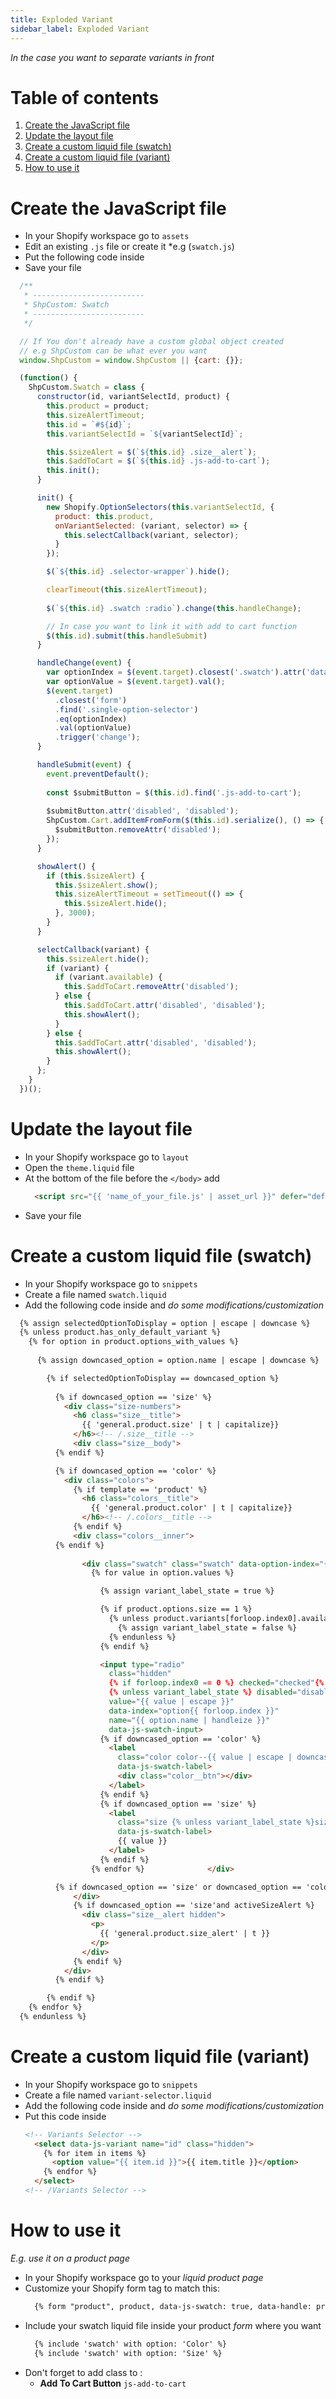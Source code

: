 ```yaml
---
title: Exploded Variant
sidebar_label: Exploded Variant
---
```


*In the case you want to separate variants in front*

# Table of contents
1. [Create the JavaScript file](#create-the-javascript-file)
2. [Update the layout file](#update-the-layout-file)
3. [Create a custom liquid file (swatch)](#create-a-custom-liquid-file-swatch)
4. [Create a custom liquid file (variant)](#create-a-custom-liquid-file-variant)
5. [How to use it](#how-to-use-it)

# Create the JavaScript file

* In your Shopify workspace go to `assets`
* Edit an existing `.js` file or create it *e.g (`swatch.js`)
* Put the following code inside
* Save your file

```javascript
  /**
   * -------------------------
   * ShpCustom: Swatch
   * -------------------------
   */

  // If You don't already have a custom global object created
  // e.g ShpCustom can be what ever you want
  window.ShpCustom = window.ShpCustom || {cart: {}};

  (function() {
    ShpCustom.Swatch = class {
      constructor(id, variantSelectId, product) {
        this.product = product;
        this.sizeAlertTimeout;
        this.id = `#${id}`;
        this.variantSelectId = `${variantSelectId}`;

        this.$sizeAlert = $(`${this.id} .size__alert`);
        this.$addToCart = $(`${this.id} .js-add-to-cart`);
        this.init();
      }

      init() {
        new Shopify.OptionSelectors(this.variantSelectId, {
          product: this.product,
          onVariantSelected: (variant, selector) => {
            this.selectCallback(variant, selector);
          }
        });

        $(`${this.id} .selector-wrapper`).hide();

        clearTimeout(this.sizeAlertTimeout);
      
        $(`${this.id} .swatch :radio`).change(this.handleChange);

        // In case you want to link it with add to cart function
        $(this.id).submit(this.handleSubmit)
      }

      handleChange(event) {
        var optionIndex = $(event.target).closest('.swatch').attr('data-option-index');
        var optionValue = $(event.target).val();
        $(event.target)
          .closest('form')
          .find('.single-option-selector')
          .eq(optionIndex)
          .val(optionValue)
          .trigger('change');
      }

      handleSubmit(event) {
        event.preventDefault();
      
        const $submitButton = $(this.id).find('.js-add-to-cart');
      
        $submitButton.attr('disabled', 'disabled');
        ShpCustom.Cart.addItemFromForm($(this.id).serialize(), () => {
          $submitButton.removeAttr('disabled');
        });
      }

      showAlert() {
        if (this.$sizeAlert) {
          this.$sizeAlert.show();
          this.sizeAlertTimeout = setTimeout(() => {
            this.$sizeAlert.hide();
          }, 3000);
        }
      }

      selectCallback(variant) {
        this.$sizeAlert.hide();
        if (variant) {
          if (variant.available) {
            this.$addToCart.removeAttr('disabled');
          } else {
            this.$addToCart.attr('disabled', 'disabled');
            this.showAlert();
          }
        } else {
          this.$addToCart.attr('disabled', 'disabled');
          this.showAlert();
        }
      };
    }
  })();
```

# Update the layout file

* In your Shopify workspace go to `layout`
* Open the `theme.liquid` file
* At the bottom of the file before the `</body>` add 
  ```html 
    <script src="{{ 'name_of_your_file.js' | asset_url }}" defer="defer"></script>
  ```
* Save your file

# Create a custom liquid file (swatch)
* In your Shopify workspace go to `snippets`
* Create a file named `swatch.liquid`
* Add the following code inside and *do some modifications/customization*

```html
  {% assign selectedOptionToDisplay = option | escape | downcase %}
  {% unless product.has_only_default_variant %}
    {% for option in product.options_with_values %}
    
      {% assign downcased_option = option.name | escape | downcase %}

        {% if selectedOptionToDisplay == downcased_option %}
        
          {% if downcased_option == 'size' %}
            <div class="size-numbers">
              <h6 class="size__title">
                {{ 'general.product.size' | t | capitalize}}
              </h6><!-- /.size__title -->
              <div class="size__body">
          {% endif %}

          {% if downcased_option == 'color' %}
            <div class="colors">
              {% if template == 'product' %}
                <h6 class="colors__title">
                  {{ 'general.product.color' | t | capitalize}}
                </h6><!-- /.colors__title -->
              {% endif %}
              <div class="colors__inner">
          {% endif %}
          
                <div class="swatch" class="swatch" data-option-index="{{ forloop.index0 }}">
                  {% for value in option.values %}

                    {% assign variant_label_state = true %}

                    {% if product.options.size == 1 %}
                      {% unless product.variants[forloop.index0].available %}
                        {% assign variant_label_state = false %}
                      {% endunless %}
                    {% endif %}

                    <input type="radio"
                      class="hidden"
                      {% if forloop.index0 == 0 %} checked="checked"{% endif %}
                      {% unless variant_label_state %} disabled="disabled"{% endunless %}
                      value="{{ value | escape }}"
                      data-index="option{{ forloop.index }}"
                      name="{{ option.name | handleize }}"
                      data-js-swatch-input>
                    {% if downcased_option == 'color' %}
                      <label 
                        class="color color--{{ value | escape | downcase }}" 
                        data-js-swatch-label>
                        <div class="color__btn"></div>
                      </label>
                    {% endif %}
                    {% if downcased_option == 'size' %}
                      <label 
                        class="size {% unless variant_label_state %}size--unavailable {% endunless %}"
                        data-js-swatch-label>
                        {{ value }}
                      </label>
                    {% endif %}
                  {% endfor %}              </div>

          {% if downcased_option == 'size' or downcased_option == 'color' %}
              </div>
              {% if downcased_option == 'size'and activeSizeAlert %}
                <div class="size__alert hidden">
                  <p>
                    {{ 'general.product.size_alert' | t }}
                  </p>
                </div>
              {% endif %} 
            </div>
          {% endif %}

        {% endif %}
    {% endfor %}
  {% endunless %}
```

# Create a custom liquid file (variant)
* In your Shopify workspace go to `snippets`
* Create a file named `variant-selector.liquid`
* Add the following code inside and *do some modifications/customization*
* Put this code inside
  ```html
  <!-- Variants Selector -->
    <select data-js-variant name="id" class="hidden">
      {% for item in items %}
        <option value="{{ item.id }}">{{ item.title }}</option>
      {% endfor %}
    </select>
  <!-- /Variants Selector -->
  ```


# How to use it
*E.g. use it on a product page*

* In your Shopify workspace go to your *liquid product page*
* Customize your Shopify form tag to match this: 
  ```html
    {% form "product", product, data-js-swatch: true, data-handle: product.handle %}
  ```
* Include your swatch liquid file inside your product *form* where you want
  ```html
    {% include 'swatch' with option: 'Color' %}
    {% include 'swatch' with option: 'Size' %}
  ```
* Don't forget to add class to :
  - **Add To Cart Button** `js-add-to-cart`